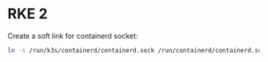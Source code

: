 # RKE 2


Create a soft link for containerd socket:
```bash
ln -s /run/k3s/containerd/containerd.sock /run/containerd/containerd.sock
```
